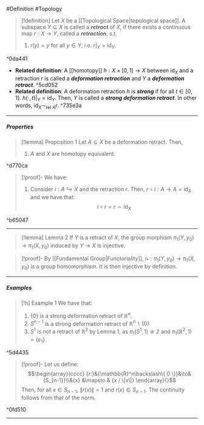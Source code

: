 #Definition #Topology 

> [!definition]
> Let $X$ be a [[Topological Space|topological space]]. A subspace $Y\subseteq X$ is called a ***retract*** of $X$, if there exists a continuous map $r:X\to Y$, called a ***retraction***, s.t.
> 1. $r(y)=y$ for all $y\in Y$, i.e. $r|_{Y}=\text{id}_{Y}$.

^0da441

- **Related definition**: A [[homotopy]] $h:X\times[0,1]\to X$ between $\text{id}_{X}$ and a retraction $r$ is called a ***deformation retraction*** and $Y$ a ***deformation retract***. ^5cd052
- **Related definition**: A deformation retraction $h$ is ***strong*** if for all $t\in[0,1]$. $h(\cdot,t)|_{Y}=\text{id}_{Y}$. Then, $Y$ is called a ***strong deformation retract***. In other words, $\text{id}_{X}\sim_{\text{rel }A}r$. ^735e3a

---
##### Properties
> [!lemma] Proposition 1
> Let $A\subseteq X$ be a deformation retract. Then, 
> 1. $A$ and $X$ are homotopy equivalent.

^d770ca

> [!proof]-
> We have:
> 1. Consider $i:A\hookrightarrow X$ and the retraction $r$. Then, $r\circ i:A\to A=\text{id}_{A}$ and we have that: $$i\circ  r=r \sim \text{id}_{X}$$

^b65047

---
> [!lemma] Lemma 2
> If $Y$ is a retract of $X$, the group morphism $\pi_{1}(Y,y_{0})\to \pi_{1}(X,y_{0})$ induced by $Y\to X$ is injective.

> [!proof]-
> By [[Fundamental Group|Functoriality]], $i_{*}:\pi_{1}(Y,y_{0})\to \pi_{1}(X,y_{0})$ is a group homomorphism. It is then injective by definition.
---
##### Examples
> [!h] Example 1
> We have that:
> 1. $\{ 0 \}$ is a strong deformation retract of $\mathbb{R}^n$.
> 1. $S^{n-1}$ is a strong deformation retract of $\mathbb{R}^n \backslash\{ 0 \}$
> 2. $S^{1}$ is not a retract of $\mathbb{R}^2$ by Lemma 1, as $\pi_{1}(S^1,1)\cong\mathbb{Z}$ and $\pi_{1}(\mathbb{R}^{2},1)=\{ \varepsilon_{1} \}$.

^5d4435

> [!proof]-
> Let us define: $$\begin{array}{cccc} {r:}&{\mathbb{R}^n\backslash\{ 0 \}}&\to&{S_{n-1}}\\&{x} &\mapsto & {x / \|x\|} \end{array}{}$$Then, for all $x\in S_{n-1}$, $\|r(x)\|=1$ and $r(x)\in S_{n-1}$. The continuity follows from that of the norm. 

^0fd510

---
